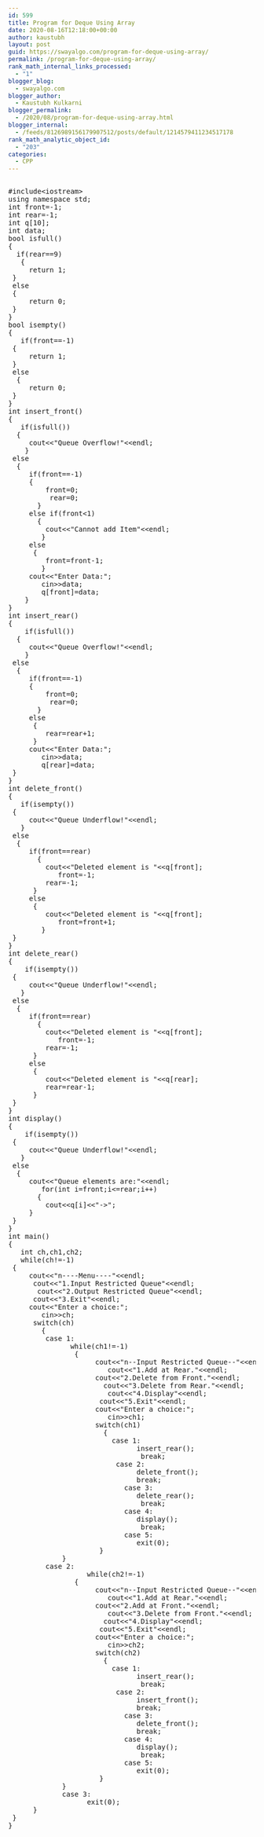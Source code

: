 ```yaml
---
id: 599
title: Program for Deque Using Array
date: 2020-08-16T12:18:00+00:00
author: kaustubh
layout: post
guid: https://swayalgo.com/program-for-deque-using-array/
permalink: /program-for-deque-using-array/
rank_math_internal_links_processed:
  - "1"
blogger_blog:
  - swayalgo.com
blogger_author:
  - Kaustubh Kulkarni
blogger_permalink:
  - /2020/08/program-for-deque-using-array.html
blogger_internal:
  - /feeds/8126989156179907512/posts/default/1214579411234517178
rank_math_analytic_object_id:
  - "203"
categories:
  - CPP
---
```

<pre><br />#include&lt;iostream><br />using namespace std;<br />int front=-1;<br />int rear=-1;<br />int q[10];<br />int data;<br />bool isfull()<br />{<br />	if(rear==9)<br />	{<br />		return 1;<br />	}<br />	else <br />	{<br />		return 0;<br />	}<br />}<br />bool isempty()<br />{<br />	if(front==-1)<br />	{<br />		return 1;<br />	}<br />	else<br />	{<br />		return 0;<br />	}<br />}<br />int insert_front()<br />{<br />	if(isfull())<br />	{<br />		cout&lt;&lt;"Queue Overflow!"&lt;&lt;endl;<br />	}<br />	else<br />	{<br />		if(front==-1)<br />		{<br />			front=0;<br />			rear=0;<br />		}<br />		else if(front&lt;1)<br />		{<br />			cout&lt;&lt;"Cannot add Item"&lt;&lt;endl;<br />		}<br />		else<br />		{<br />			front=front-1;<br />		}<br />		cout&lt;&lt;"Enter Data:";<br />		cin>>data;<br />		q[front]=data;<br />	}<br />}<br />int insert_rear()<br />{<br />	if(isfull())<br />	{<br />		cout&lt;&lt;"Queue Overflow!"&lt;&lt;endl;<br />	}<br />	else<br />	{<br />		if(front==-1)<br />		{<br />			front=0;<br />			rear=0;<br />		}<br />		else<br />		{<br />			rear=rear+1;<br />		}<br />		cout&lt;&lt;"Enter Data:";<br />		cin>>data;<br />		q[rear]=data;<br />	}<br />}<br />int delete_front()<br />{<br />	if(isempty())<br />	{<br />		cout&lt;&lt;"Queue Underflow!"&lt;&lt;endl;<br />	}<br />	else<br />	{<br />		if(front==rear)<br />		{<br />			cout&lt;&lt;"Deleted element is "&lt;&lt;q[front];<br />			front=-1;<br />			rear=-1;<br />		}<br />		else<br />		{<br />			cout&lt;&lt;"Deleted element is "&lt;&lt;q[front];<br />			front=front+1;<br />		}<br />	}<br />}<br />int delete_rear()<br />{<br />	if(isempty())<br />	{<br />		cout&lt;&lt;"Queue Underflow!"&lt;&lt;endl;<br />	}<br />	else<br />	{<br />		if(front==rear)<br />		{<br />			cout&lt;&lt;"Deleted element is "&lt;&lt;q[front];<br />			front=-1;<br />			rear=-1;<br />		}<br />		else<br />		{<br />			cout&lt;&lt;"Deleted element is "&lt;&lt;q[rear];<br />			rear=rear-1;<br />		}<br />	}<br />}<br />int display()<br />{<br />	if(isempty())<br />	{<br />		cout&lt;&lt;"Queue Underflow!"&lt;&lt;endl;<br />	}<br />	else<br />	{<br />		cout&lt;&lt;"Queue elements are:"&lt;&lt;endl;<br />		for(int i=front;i&lt;=rear;i++)<br />		{<br />			cout&lt;&lt;q[i]&lt;&lt;"->";<br />		}<br />	}<br />}<br />int main()<br />{<br />	int ch,ch1,ch2;<br />	while(ch!=-1)<br />	{<br />		cout&lt;&lt;"n----Menu----"&lt;&lt;endl;<br />		cout&lt;&lt;"1.Input Restricted Queue"&lt;&lt;endl;<br />		cout&lt;&lt;"2.Output Restricted Queue"&lt;&lt;endl;<br />		cout&lt;&lt;"3.Exit"&lt;&lt;endl;<br />		cout&lt;&lt;"Enter a choice:";<br />		cin>>ch;<br />		switch(ch)<br />		{<br />			case 1:<br />				while(ch1!=-1)<br />				{<br />						cout&lt;&lt;"n--Input Restricted Queue--"&lt;&lt;endl;<br />						cout&lt;&lt;"1.Add at Rear."&lt;&lt;endl;<br />						cout&lt;&lt;"2.Delete from Front."&lt;&lt;endl;<br />						cout&lt;&lt;"3.Delete from Rear."&lt;&lt;endl;<br />						cout&lt;&lt;"4.Display"&lt;&lt;endl;<br />						cout&lt;&lt;"5.Exit"&lt;&lt;endl;<br />						cout&lt;&lt;"Enter a choice:";<br />						cin>>ch1;<br />						switch(ch1)<br />						{<br />							case 1:<br />								insert_rear();<br />								break;						<br />							case 2:<br />								delete_front();<br />								break;<br />							case 3:<br />								delete_rear();<br />								break;<br />							case 4:<br />								display();<br />								break;<br />							case 5:<br />								exit(0);<br />						}<br />				}<br />			case 2:<br />					while(ch2!=-1)<br />				{<br />						cout&lt;&lt;"n--Input Restricted Queue--"&lt;&lt;endl;<br />						cout&lt;&lt;"1.Add at Rear."&lt;&lt;endl;<br />						cout&lt;&lt;"2.Add at Front."&lt;&lt;endl;<br />						cout&lt;&lt;"3.Delete from Front."&lt;&lt;endl;<br />						cout&lt;&lt;"4.Display"&lt;&lt;endl;<br />						cout&lt;&lt;"5.Exit"&lt;&lt;endl;<br />						cout&lt;&lt;"Enter a choice:";<br />						cin>>ch2;<br />						switch(ch2)<br />						{<br />							case 1:<br />								insert_rear();<br />								break;						<br />							case 2:<br />								insert_front();<br />								break;<br />							case 3:<br />								delete_front();<br />								break;<br />							case 4:<br />								display();<br />								break;<br />							case 5:<br />								exit(0);<br />						}<br />				}<br />				case 3:<br />					exit(0);<br />		}<br />	}<br />}<br /><br /><br /></pre>